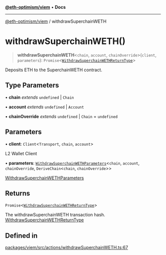[**@eth-optimism/viem**](../README.md) • **Docs**

***

[@eth-optimism/viem](../README.md) / withdrawSuperchainWETH

# withdrawSuperchainWETH()

> **withdrawSuperchainWETH**\<`chain`, `account`, `chainOverride`\>(`client`, `parameters`): `Promise`\<[`WithdrawSuperchainWETHReturnType`](../type-aliases/WithdrawSuperchainWETHReturnType.md)\>

Deposits ETH to the SuperchainWETH contract.

## Type Parameters

• **chain** *extends* `undefined` \| `Chain`

• **account** *extends* `undefined` \| `Account`

• **chainOverride** *extends* `undefined` \| `Chain` = `undefined`

## Parameters

• **client**: `Client`\<`Transport`, `chain`, `account`\>

L2 Wallet Client

• **parameters**: [`WithdrawSuperchainWETHParameters`](../type-aliases/WithdrawSuperchainWETHParameters.md)\<`chain`, `account`, `chainOverride`, `DeriveChain`\<`chain`, `chainOverride`\>\>

[WithdrawSuperchainWETHParameters](../type-aliases/WithdrawSuperchainWETHParameters.md)

## Returns

`Promise`\<[`WithdrawSuperchainWETHReturnType`](../type-aliases/WithdrawSuperchainWETHReturnType.md)\>

The withdrawSuperchainWETH transaction hash. [WithdrawSuperchainWETHReturnType](../type-aliases/WithdrawSuperchainWETHReturnType.md)

## Defined in

[packages/viem/src/actions/withdrawSuperchainWETH.ts:67](https://github.com/ethereum-optimism/ecosystem/blob/6d6302cd415cfc874f1d86fa22a309bdd9314531/packages/viem/src/actions/withdrawSuperchainWETH.ts#L67)
